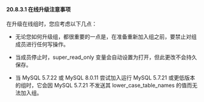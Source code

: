 #### 20.8.3.1 在线升级注意事项

在升级在线组时，您应考虑以下几点：

- 无论您如何升级组，都很重要的一点是，在准备重新加入组之前，要禁止对组成员进行任何写操作。

- 当成员停止时，super_read_only 变量会自动设置为打开，但此更改不会持久保存。

- 当 MySQL 5.7.22 或 MySQL 8.0.11 尝试加入运行 MySQL 5.7.21 或更低版本的组时，它会因 MySQL 5.7.21 不发送其 lower_case_table_names 的值而无法加入组。